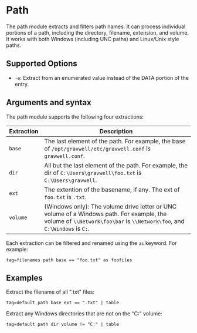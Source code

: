 # Path

The path module extracts and filters path names.  It can process individual portions of a path, including the directory, filename, extension, and volume. It works with both Windows (including UNC paths) and Linux/Unix style paths. 

## Supported Options

* `-e`: Extract from an enumerated value instead of the DATA portion of the entry.

## Arguments and syntax

The path module supports the following four extractions:

| Extraction | Description |
|------------|-------------|
| `base` | The last element of the path. For example, the base of `/opt/gravwell/etc/gravwell.conf` is `gravwell.conf`. |
| `dir` | All but the last element of the path. For example, the dir of `C:\Users\gravwell\foo.txt` is `C:\Users\gravwell`. |
| `ext` | The extention of the basename, if any. The ext of `foo.txt` is `.txt`. |
| `volume` | (Windows only): The volume drive letter or UNC volume of a Windows path. For example, the volume of `\\Network\foo\bar` is `\\Network\foo`, and `C:\Windows` is `C:`. |

Each extraction can be filtered and renamed using the `as` keyword. For example:

```gravwell
tag=filenames path base == "foo.txt" as foofiles
```

## Examples

Extract the filename of all ".txt" files:

```gravwell
tag=default path base ext == ".txt" | table
```

Extract any Windows directories that are not on the "C:" volume:

```gravwell
tag=default path dir volume != "C:" | table
```

